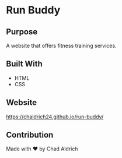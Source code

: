 # Run Buddy

## Purpose
A website that offers fitness training services.

## Built With
* HTML
* CSS

## Website
https://chaldrich24.github.io/run-buddy/

## Contribution
Made with ❤️ by Chad Aldrich

